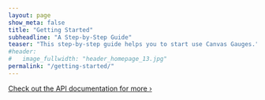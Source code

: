 ```yaml
---
layout: page
show_meta: false
title: "Getting Started"
subheadline: "A Step-by-Step Guide"
teaser: "This step-by-step guide helps you to start use Canvas Gauges."
#header:
#   image_fullwidth: "header_homepage_13.jpg"
permalink: "/getting-started/"
---
```


<a class="radius button small" href="{{ site.url }}/docs/2.0.0/">Check out the API documentation for more ›</a>
